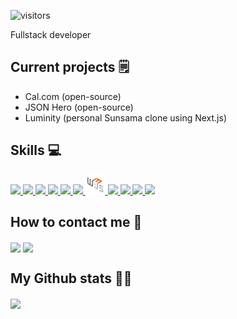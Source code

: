 

![visitors](https://visitor-badge.glitch.me/badge?page_id=123om123.visitor-badge&right_color=blue)

Fullstack developer 

## Current projects 🗒️

- Cal.com (open-source)
- JSON Hero (open-source)
- Luminity (personal Sunsama clone using Next.js)

## Skills 💻

  <div align="left">
    <a href= https://github.com/om-ray?tab=repositories&q=&type=&language=javascript&sort= >
    <img width='32px' src='https://raw.githubusercontent.com/rahulbanerjee26/githubAboutMeGenerator/main/icons/javascript.svg'></img>
    </a>
    <a href= https://github.com/om-ray?tab=repositories&q=&type=&language=typescript&sort= >
    <img width='32px' src='https://raw.githubusercontent.com/rahulbanerjee26/githubAboutMeGenerator/main/icons/typescript.svg'></img>
    </a>
    <a href="https://nodejs.org/en/">
    <img width='32px' src='https://raw.githubusercontent.com/rahulbanerjee26/githubAboutMeGenerator/main/icons/nodejs.svg'></img>
    </a>
    <a href="https://expressjs.com/">
    <img width='32px' src='https://raw.githubusercontent.com/rahulbanerjee26/githubAboutMeGenerator/main/icons/express.svg'></img>
    </a>
    <a href="https://reactjs.org/">
    <img width='32px' src='https://raw.githubusercontent.com/rahulbanerjee26/githubAboutMeGenerator/main/icons/reactjs.svg'></img>
    </a>
    <a href="https://nextjs.org/">
    <img width='32px' src='https://raw.githubusercontent.com/rahulbanerjee26/githubAboutMeGenerator/main/icons/nextjs.svg'></img>
    </a>
    <a href="https://web3js.readthedocs.io/en/v1.7.4/">
    <img width='32px' src='./Images/web3js.jpeg'></img>
    </a>
    <a href="https://sass-lang.com/">
    <img width='32px' src='https://raw.githubusercontent.com/rahulbanerjee26/githubAboutMeGenerator/main/icons/sass.svg'></img>
    </a>
    <a href="https://graphql.org/">
    <img width='32px' src='https://raw.githubusercontent.com/rahulbanerjee26/githubAboutMeGenerator/main/icons/graphql.svg'></img>
    </a>
    <a href="https://www.postgresql.org">
    <img width='32px' src='https://raw.githubusercontent.com/rahulbanerjee26/githubAboutMeGenerator/main/icons/postgresql.svg'></img>
    </a>
    <a href="https://figma.com">
    <img width='32px' src='https://raw.githubusercontent.com/rahulbanerjee26/githubAboutMeGenerator/main/icons/figma.svg'></img>
    </a>
  </div>

## How to contact me 📱

<a href = 'https://www.github.com/om-ray'> <img width = '24px' align= 'center' src="https://raw.githubusercontent.com/rahulbanerjee26/githubAboutMeGenerator/main/icons/github.svg"/></a>
<a href = 'https://www.linkedin.com/in/om-ray-0633971a3/'> <img width = '24px' align= 'center' src="https://raw.githubusercontent.com/rahulbanerjee26/githubAboutMeGenerator/main/icons/linked-in-alt.svg"/></a>

## My Github stats 💪🏾

<a href="https://github.com/om-ray">
  <img style="width="20%"; height="20%"; align="center";" src="https://github-readme-stats.vercel.app/api?username=om-ray&count_private=true&show_icons=true&theme=dark&custom_title=GitHub%20Stats&include_all_commits=true&line_height=28&border_radius=20" />
</a>
